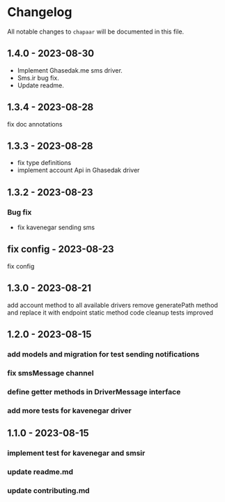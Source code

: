 # Changelog

All notable changes to `chapaar` will be documented in this file.

## 1.4.0 - 2023-08-30

- Implement Ghasedak.me sms driver.
- Sms.ir bug fix.
- Update readme.

## 1.3.4 - 2023-08-28

fix doc annotations

## 1.3.3 - 2023-08-28

- fix type definitions
- implement account Api in Ghasedak driver

## 1.3.2 - 2023-08-23

### Bug fix

- fix kavenegar sending sms

## fix config - 2023-08-23

fix config

## 1.3.0 - 2023-08-21

add account method to all available drivers
remove generatePath method and replace it with endpoint static method
code cleanup
tests improved

## 1.2.0 - 2023-08-15

### add models and migration for test sending notifications

### fix smsMessage channel

### define getter methods in DriverMessage interface

### add more tests for kavenegar driver

## 1.1.0 - 2023-08-15

### implement test for kavenegar and smsir

### update readme.md

### update contributing.md
